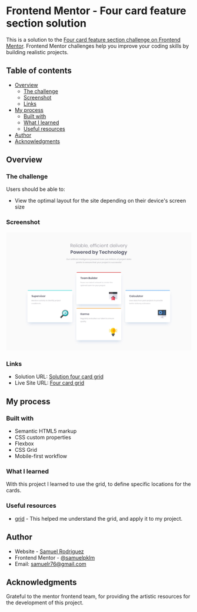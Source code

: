 # Frontend Mentor - Four card feature section solution

This is a solution to the [Four card feature section challenge on Frontend Mentor](https://www.frontendmentor.io/challenges/four-card-feature-section-weK1eFYK). Frontend Mentor challenges help you improve your coding skills by building realistic projects. 

## Table of contents

- [Overview](#overview)
  - [The challenge](#the-challenge)
  - [Screenshot](#screenshot)
  - [Links](#links)
- [My process](#my-process)
  - [Built with](#built-with)
  - [What I learned](#what-i-learned)
  - [Useful resources](#useful-resources)
- [Author](#author)
- [Acknowledgments](#acknowledgments)


## Overview

### The challenge

Users should be able to:

- View the optimal layout for the site depending on their device's screen size

### Screenshot

![Four card component](./design/desktop-design.jpg)


### Links

- Solution URL: [Solution four card grid](https://github.com/samuelpklm/Sarut.github.io/tree/main/four-card-feature-section-master)
- Live Site URL: [Four card grid](https://exquisite-tarsier-0a92cc.netlify.app/)

## My process

### Built with

- Semantic HTML5 markup
- CSS custom properties
- Flexbox
- CSS Grid
- Mobile-first workflow

### What I learned

With this project I learned to use the grid, to define specific locations for the cards.


### Useful resources

- [grid](https://developer.mozilla.org/es/docs/Web/CSS/CSS_Grid_Layout#:~:text=El%20CSS%20grid%20se%20puede,a%20partir%20de%20primitivas%20HTML.) - This helped me understand the grid, and apply it to my project.

## Author

- Website - [Samuel Rodriguez](https://github.com/samuelpklm)
- Frontend Mentor - [@samuelpklm](https://www.frontendmentor.io/profile/samuelpklm)
- Email: samuelr76@gmail.com


## Acknowledgments


Grateful to the mentor frontend team, for providing the artistic resources for the development of this project.
